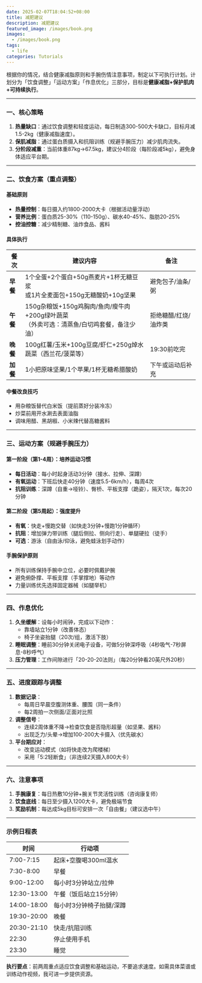 ```yaml
---
date: 2025-02-07T18:04:52+08:00
title: 减肥建议
description: 减肥建议
featured_image: /images/book.png
images:
  - /images/book.png
tags:
  - life
categories: Tutorials
---
```

根据你的情况，结合健康减脂原则和手腕伤情注意事项，制定以下可执行计划。计划分为「饮食调整」「运动方案」「作息优化」三部分，目标是**健康减脂+保护肌肉+可持续执行**。

---

### **一、核心策略**
1. **热量缺口**：通过饮食调整和轻度运动，每日制造300-500大卡缺口，目标月减1.5-2kg（健康减脂速度）。
2. **保肌减脂**：通过蛋白质摄入和抗阻训练（规避手腕压力）减少肌肉流失。
3. **分阶段减重**：当前体重87kg→67.5kg，建议分4阶段（每阶段减5kg），避免身体适应平台期。

---

### **二、饮食方案（重点调整）**
#### **基础原则**
- **热量控制**：每日摄入约1800-2000大卡（根据活动量浮动）
- **营养比例**：蛋白质25-30%（110-150g）、碳水40-45%、脂肪20-25%
- **控油控糖**：减少精制糖、油炸食品、酱料

#### **具体执行**
| 餐次 | 建议内容 | 备注 |
|------|----------|------|
| **早餐** | 1个全蛋+2个蛋白+50g燕麦片+1杯无糖豆浆<br>或1片全麦面包+150g无糖酸奶+10g坚果 | 避免包子/油条/粥 |
| **午餐** | 150g杂粮饭+150g鸡胸肉/鱼肉/瘦牛肉+200g绿叶蔬菜<br>（外卖可选：清蒸鱼/白切鸡套餐，备注少油） | 拒绝糖醋/红烧/油炸类 |
| **晚餐** | 100g红薯/玉米+100g豆腐/虾仁+250g焯水蔬菜（西兰花/菠菜等） | 19:30前吃完 |
| **加餐** | 1小把原味坚果/1个苹果/1杯无糖希腊酸奶 | 下午或运动后补充 |

#### **中餐改良技巧**
- 用杂粮饭替代白米饭（提前蒸好分装冷冻）
- 炒菜前用开水涮去表面油脂
- 调味用醋、黑胡椒、小米辣代替高糖酱料

---

### **三、运动方案（规避手腕压力）**
#### **第一阶段（第1-4周）**：培养运动习惯
- **每日活动**：每小时起身活动3分钟（接水、拉伸、深蹲）
- **有氧运动**：下班后快走40分钟（速度5.5-6km/h），每周4次
- **抗阻训练**：深蹲（自重→哑铃）、臀桥、平板支撑（跪姿），隔天1次，每次20分钟

#### **第二阶段（第5周起）**：强度提升
- **有氧**：快走+慢跑交替（如快走3分钟+慢跑1分钟循环）
- **抗阻**：增加弹力带训练（腿后侧拉、侧向行走）、单腿硬拉（徒手）
- **可选**：游泳（自由泳/仰泳，避免蛙泳划手动作）

#### **手腕保护原则**
- 所有训练保持手腕中立位，必要时佩戴护腕
- 避免俯卧撑、平板支撑（手掌撑地）等动作
- 力量训练优先选择固定器械（如腿举机）

---

### **四、作息优化**
1. **久坐缓解**：设每小时闹钟，完成以下动作：
   - 靠墙站立1分钟（改善体态）
   - 椅子坐姿抬腿（20次/组，激活下肢）
2. **睡眠调整**：睡前30分钟关闭电子设备，可做5分钟深呼吸（4秒吸气-7秒屏息-8秒呼气）
3. **压力管理**：工作间隙进行「20-20-20法则」（每20分钟看20英尺外20秒）

---

### **五、进度跟踪与调整**
1. **数据记录**：
   - 每周日早晨空腹测体重、腰围（同一条件）
   - 每2周拍一次侧面/正面对比照
2. **调整信号**：
   - 连续2周体重不降→检查饮食是否隐形超量（如坚果、酱料）
   - 出现乏力/头晕→增加100-200大卡摄入（优先碳水）
3. **平台期应对**：
   - 改变运动模式（如将快走改为爬楼梯）
   - 采用「5:2轻断食」（非连续2天摄入800大卡）

---

### **六、注意事项**
1. **手腕康复**：每日热敷10分钟+腕关节灵活性训练（咨询康复师）
2. **饮食底线**：每日至少摄入1200大卡，避免极端节食
3. **奖励机制**：每达成5kg目标可安排一次「自由餐」（建议选中午）

---

### **示例日程表**
| 时间         | 行动项                      |
|--------------|----------------------------|
| 7:00-7:15    | 起床+空腹喝300ml温水        |
| 7:30-8:00    | 早餐                        |
| 9:00-12:00   | 每小时3分钟站立/拉伸        |
| 12:30-13:00  | 午餐（饭后站立15分钟）      |
| 14:00-18:00  | 每小时3分钟椅子抬腿/深蹲    |
| 19:30-20:00  | 晚餐                        |
| 20:30-21:10  | 快走/抗阻训练               |
| 22:30        | 停止使用手机                |
| 23:30        | 睡觉                        |

**执行要点**：前两周重点适应饮食调整和基础运动，不要追求速度。如需具体菜谱或训练动作视频，我可进一步提供资源。